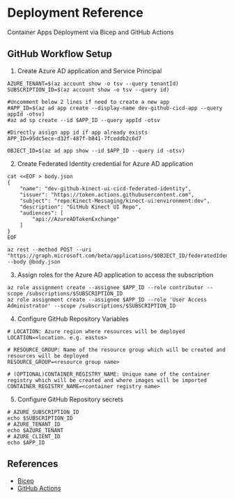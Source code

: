 # Deployment Reference
Container Apps Deployment via Bicep and GitHub Actions
## GitHub Workflow Setup
1. Create Azure AD application and Service Principal
```shell
AZURE_TENANT=$(az account show -o tsv --query tenantId)
SUBSCRIPTION_ID=$(az account show -o tsv --query id)

#Uncomment below 2 lines if need to create a new app
#APP_ID=$(az ad app create --display-name dev-github-cicd-app --query appId -otsv)
#az ad sp create --id $APP_ID --query appId -otsv

#Directly assign app id if app already exists
APP_ID=95dc5ece-d32f-487f-b841-7fceddb2c6d7 

OBJECT_ID=$(az ad app show --id $APP_ID --query id -otsv)
```

2. Create Federated Identity credential for Azure AD application
```shell
cat <<EOF > body.json
{
    "name": "dev-github-kinect-ui-cicd-federated-identity",
    "issuer": "https://token.actions.githubusercontent.com",
    "subject": "repo:Kinect-Messaging/kinect-ui:environment:dev",
    "description": "GitHub Kinect UI Repo",
    "audiences": [
        "api://AzureADTokenExchange"
    ]
}
EOF

az rest --method POST --uri "https://graph.microsoft.com/beta/applications/$OBJECT_ID/federatedIdentityCredentials" --body @body.json
```
3. Assign roles for the Azure AD application to access the subscription
```shell
az role assignment create --assignee $APP_ID --role contributor --scope /subscriptions/$SUBSCRIPTION_ID
az role assignment create --assignee $APP_ID --role 'User Access Administrator' --scope /subscriptions/$SUBSCRIPTION_ID
```

4. Configure GitHub Repository Variables
```shell
# LOCATION: Azure region where resources will be deployed
LOCATION=<location. e.g. eastus>

# RESOURCE_GROUP: Name of the resource group which will be created and resources will be deployed
RESOURCE_GROUP=<resource group name>

# (OPTIONAL)CONTAINER_REGISTRY_NAME: Unique name of the container registry which will be created and where images will be imported
CONTAINER_REGISTRY_NAME=<container registry name>
```

5. Configure GitHub Repository secrets
```shell
# AZURE_SUBSCRIPTION_ID
echo $SUBSCRIPTION_ID
# AZURE_TENANT_ID
echo $AZURE_TENANT
# AZURE_CLIENT_ID
echo $APP_ID
```

## References
* [Bicep](https://azure.github.io/aca-dotnet-workshop/aca/10-aca-iac-bicep/iac-bicep/) 
* [GitHub Actions](https://azure.github.io/aca-dotnet-workshop/aca/10-aca-iac-bicep/ci-cd-git-action/#__tabbed_1_2)